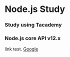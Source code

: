 # Node.js Study

### Study using Tacademy
### Node.js core API v12.x
link test. <a href="https://google.com">Google</a>
